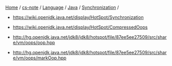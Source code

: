 [Home](https://mengxianbin.github.io) /
[cs-note](https://mengxianbin.github.io/cs-note) /
[Language](https://mengxianbin.github.io/cs-note/content/language) /
[Java](https://mengxianbin.github.io/cs-note/content/language/java) /
[Synchronization](https://mengxianbin.github.io/cs-note/content/language/java/synchronization) /

* <https://wiki.openjdk.java.net/display/HotSpot/Synchronization>
* <https://wiki.openjdk.java.net/display/HotSpot/CompressedOops>

* <http://hg.openjdk.java.net/jdk8/jdk8/hotspot/file/87ee5ee27509/src/share/vm/oops/oop.hpp>
* <http://hg.openjdk.java.net/jdk8/jdk8/hotspot/file/87ee5ee27509/src/share/vm/oops/markOop.hpp>
